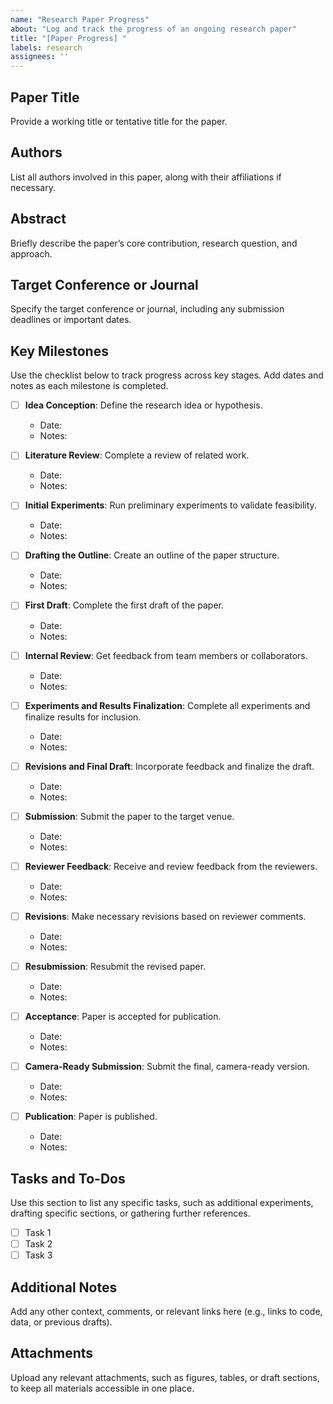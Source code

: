 ```yaml
---
name: "Research Paper Progress"
about: "Log and track the progress of an ongoing research paper"
title: "[Paper Progress] "
labels: research
assignees: ''
---
```


## Paper Title
Provide a working title or tentative title for the paper.

## Authors
List all authors involved in this paper, along with their affiliations if necessary.

## Abstract
Briefly describe the paper’s core contribution, research question, and approach.

## Target Conference or Journal
Specify the target conference or journal, including any submission deadlines or important dates.

## Key Milestones
Use the checklist below to track progress across key stages. Add dates and notes as each milestone is completed.

- [ ] **Idea Conception**: Define the research idea or hypothesis.
    - Date:
    - Notes:

- [ ] **Literature Review**: Complete a review of related work.
    - Date:
    - Notes:

- [ ] **Initial Experiments**: Run preliminary experiments to validate feasibility.
    - Date:
    - Notes:

- [ ] **Drafting the Outline**: Create an outline of the paper structure.
    - Date:
    - Notes:

- [ ] **First Draft**: Complete the first draft of the paper.
    - Date:
    - Notes:

- [ ] **Internal Review**: Get feedback from team members or collaborators.
    - Date:
    - Notes:

- [ ] **Experiments and Results Finalization**: Complete all experiments and finalize results for inclusion.
    - Date:
    - Notes:

- [ ] **Revisions and Final Draft**: Incorporate feedback and finalize the draft.
    - Date:
    - Notes:

- [ ] **Submission**: Submit the paper to the target venue.
    - Date:
    - Notes:

- [ ] **Reviewer Feedback**: Receive and review feedback from the reviewers.
    - Date:
    - Notes:

- [ ] **Revisions**: Make necessary revisions based on reviewer comments.
    - Date:
    - Notes:

- [ ] **Resubmission**: Resubmit the revised paper.
    - Date:
    - Notes:

- [ ] **Acceptance**: Paper is accepted for publication.
    - Date:
    - Notes:

- [ ] **Camera-Ready Submission**: Submit the final, camera-ready version.
    - Date:
    - Notes:

- [ ] **Publication**: Paper is published.
    - Date:
    - Notes:

## Tasks and To-Dos
Use this section to list any specific tasks, such as additional experiments, drafting specific sections, or gathering further references.

- [ ] Task 1
- [ ] Task 2
- [ ] Task 3

## Additional Notes
Add any other context, comments, or relevant links here (e.g., links to code, data, or previous drafts).

## Attachments
Upload any relevant attachments, such as figures, tables, or draft sections, to keep all materials accessible in one place.
